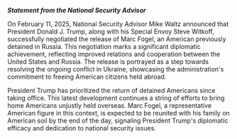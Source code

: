 ***Statement from the National Security Advisor***

On February 11, 2025, National Security Advisor Mike Waltz announced that President Donald J. Trump, along with his Special Envoy Steve Witkoff, successfully negotiated the release of Marc Fogel, an American previously detained in Russia. This negotiation marks a significant diplomatic achievement, reflecting improved relations and cooperation between the United States and Russia. The release is portrayed as a step towards resolving the ongoing conflict in Ukraine, showcasing the administration's commitment to freeing American citizens held abroad.

President Trump has prioritized the return of detained Americans since taking office. This latest development continues a string of efforts to bring home Americans unjustly held overseas. Marc Fogel, a representative American figure in this context, is expected to be reunited with his family on American soil by the end of the day, signaling President Trump's diplomatic efficacy and dedication to national security issues.